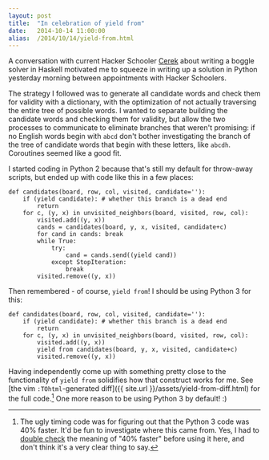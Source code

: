 ```yaml
---
layout: post
title:  "In celebration of yield from"
date:   2014-10-14 11:00:00
alias:  /2014/10/14/yield-from.html
---
```


A conversation with current Hacker Schooler [Cerek](https://github.com/crockeo)
about writing a
boggle solver in Haskell motivated me to squeeze in writing up a 
solution in Python yesterday morning between appointments with
Hacker Schoolers.

The strategy I followed was to generate all candidate
words and check them for validity with a dictionary, with the optimization
of not actually traversing the entire tree of possible words.
I wanted to separate building the candidate words and
checking them for validity, but allow the two processes to communicate to
eliminate branches that weren't
promising: if no English words begin with `abcd` don't bother investigating
the branch of the tree of candidate words that begin with these letters, like
`abcdh`. Coroutines seemed like a good fit.

I started coding in Python 2 because that's still my default for throw-away
scripts, but ended up with code like this in a few places:

    def candidates(board, row, col, visited, candidate=''):
        if (yield candidate): # whether this branch is a dead end
            return
        for c, (y, x) in unvisited_neighbors(board, visited, row, col):
            visited.add((y, x))
            cands = candidates(board, y, x, visited, candidate+c)
            for cand in cands: break
            while True:
                try:
                    cand = cands.send((yield cand))
                except StopIteration:
                    break
            visited.remove((y, x))

Then remembered - of course, `yield from`! I should be using Python 3 for
this:

    def candidates(board, row, col, visited, candidate=''):
        if (yield candidate): # whether this branch is a dead end
            return
        for c, (y, x) in unvisited_neighbors(board, visited, row, col):
            visited.add((y, x))
            yield from candidates(board, y, x, visited, candidate+c)
            visited.remove((y, x))

Having independently come up with something pretty close to the functionality
of `yield from` solidifies how that construct works for me.
See [the vim `:TOhtml`-generated diff]({{ site.url }}/assets/yield-from-diff.html) for the full code.[^1]
One more reason to be using Python 3 by default! :)

[^1]: The ugly timing code was for figuring out that the Python 3 code was 40% faster.
      It'd be fun to investigate where this came from. Yes, I had to [double check](http://math.stackexchange.com/questions/27202/what-does-x-faster-mean)
      the meaning of "40% faster" before using it here, and don't think it's a
      very clear thing to say.
